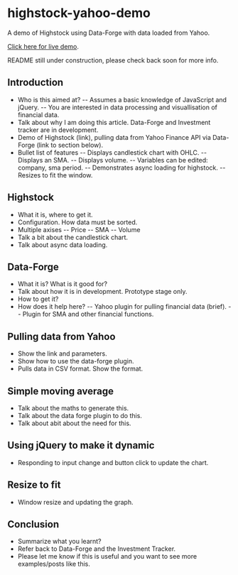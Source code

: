 # highstock-yahoo-demo

A demo of Highstock using Data-Forge with data loaded from Yahoo.

[Click here for live demo](http://codecapers.github.io/highstock-yahoo-demo/).

README still under construction, please check back soon for more info.

## Introduction

- Who is this aimed at?
-- Assumes a basic knowledge of JavaScript and jQuery.
-- You are interested in data processing and visuallisation of financial data.  
- Talk about why I am doing this article. Data-Forge and Investment tracker are in development. 
- Demo of Highstock (link), pulling data from Yahoo Finance API via Data-Forge (link to section below).
- Bullet list of features
-- Displays candlestick chart with OHLC.
-- Displays an SMA.
-- Displays volume.
-- Variables can be edited: company, sma period.
-- Demonstrates async loading for highstock.
-- Resizes to fit the window.

## Highstock

- What it is, where to get it.
- Configuration. How data must be sorted.
- Multiple axises
-- Price
-- SMA
-- Volume
- Talk a bit about the candlestick chart. 
- Talk about async data loading.

## Data-Forge

- What it is? What is it good for?
- Talk about how it is in development. Prototype stage only.
- How to get it?
- How does it help here?
-- Yahoo plugin for pulling financial data (brief).
-- Plugin for SMA and other financial functions.
 
## Pulling data from Yahoo

- Show the link and parameters.
- Show how to use the data-forge plugin.
- Pulls data in CSV format. Show the format.

## Simple moving average

- Talk about the maths to generate this.
- Talk about the data forge plugin to do this.
- Talk about abit about the need for this.

## Using jQuery to make it dynamic

- Responding to input change and button click to update the chart.

## Resize to fit

- Window resize and updating the graph.

## Conclusion

- Summarize what you learnt?
- Refer back to Data-Forge and the Investment Tracker.
- Please let me know if this is useful and you want to see more examples/posts like this.  